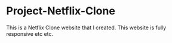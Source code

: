 # Project-Netflix-Clone
This is a Netflix Clone website that I created. This website is fully responsive etc etc.
